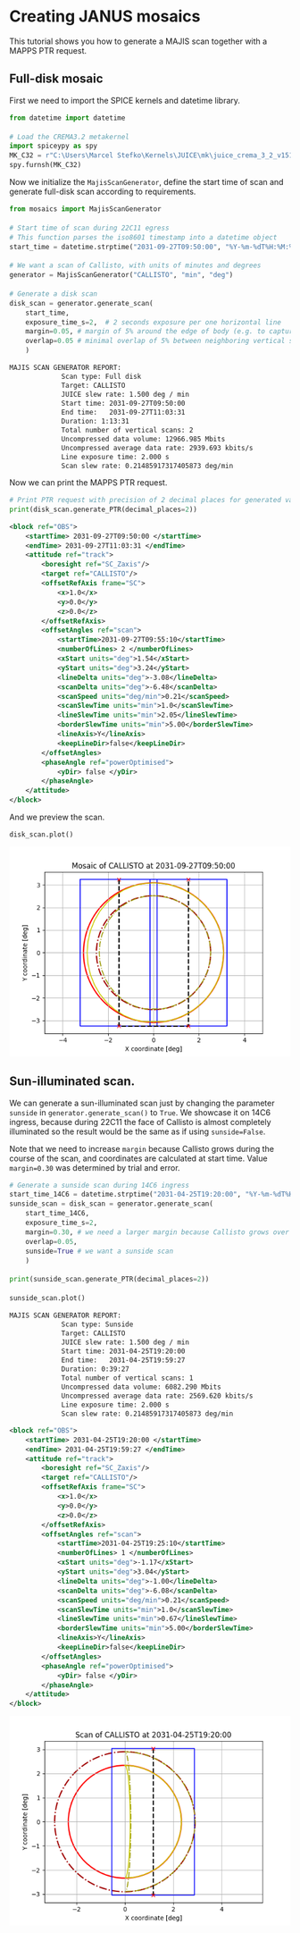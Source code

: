 # Creating JANUS mosaics

This tutorial shows you how to generate a MAJIS scan together with
a MAPPS PTR request.

## Full-disk mosaic
First we need to import the SPICE kernels and datetime library.
```python
from datetime import datetime

# Load the CREMA3.2 metakernel
import spiceypy as spy
MK_C32 = r"C:\Users\Marcel Stefko\Kernels\JUICE\mk\juice_crema_3_2_v151.tm"
spy.furnsh(MK_C32)
```

Now we initialize the `MajisScanGenerator`, define the start time of
scan and generate full-disk scan according to requirements.

```python
from mosaics import MajisScanGenerator

# Start time of scan during 22C11 egress
# This function parses the iso8601 timestamp into a datetime object
start_time = datetime.strptime("2031-09-27T09:50:00", "%Y-%m-%dT%H:%M:%S")

# We want a scan of Callisto, with units of minutes and degrees
generator = MajisScanGenerator("CALLISTO", "min", "deg")

# Generate a disk scan
disk_scan = generator.generate_scan(
    start_time,
    exposure_time_s=2,  # 2 seconds exposure per one horizontal line
    margin=0.05, # margin of 5% around the edge of body (e.g. to capture the atmosphere)
    overlap=0.05 # minimal overlap of 5% between neighboring vertical slews
    )
```
```
MAJIS SCAN GENERATOR REPORT:
             Scan type: Full disk
             Target: CALLISTO
             JUICE slew rate: 1.500 deg / min
             Start time: 2031-09-27T09:50:00
             End time:   2031-09-27T11:03:31
             Duration: 1:13:31
             Total number of vertical scans: 2
             Uncompressed data volume: 12966.985 Mbits
             Uncompressed average data rate: 2939.693 kbits/s
             Line exposure time: 2.000 s
             Scan slew rate: 0.21485917317405873 deg/min
```

Now we can print the MAPPS PTR request.
```python
# Print PTR request with precision of 2 decimal places for generated values.
print(disk_scan.generate_PTR(decimal_places=2))
```
```xml
<block ref="OBS">
	<startTime> 2031-09-27T09:50:00 </startTime>
	<endTime> 2031-09-27T11:03:31 </endTime>
	<attitude ref="track">
		<boresight ref="SC_Zaxis"/>
		<target ref="CALLISTO"/>
		<offsetRefAxis frame="SC">
			<x>1.0</x>
			<y>0.0</y>
			<z>0.0</z>
		</offsetRefAxis>
		<offsetAngles ref="scan">
			<startTime>2031-09-27T09:55:10</startTime>
			<numberOfLines> 2 </numberOfLines>
			<xStart units="deg">1.54</xStart>
			<yStart units="deg">3.24</yStart>
			<lineDelta units="deg">-3.08</lineDelta>
			<scanDelta units="deg">-6.48</scanDelta>
			<scanSpeed units="deg/min">0.21</scanSpeed>
			<scanSlewTime units="min">1.0</scanSlewTime>
			<lineSlewTime units="min">2.05</lineSlewTime>
			<borderSlewTime units="min">5.00</borderSlewTime>
			<lineAxis>Y</lineAxis>
			<keepLineDir>false</keepLineDir>
		</offsetAngles>
		<phaseAngle ref="powerOptimised">
			<yDir> false </yDir>
		</phaseAngle>
	</attitude>
</block>
```
And we preview the scan.
```python
disk_scan.plot()
```

![](img/scan_22C11_full_MAJIS.png)

## Sun-illuminated scan.
We can generate a sun-illuminated scan just by changing the parameter
`sunside` in `generator.generate_scan()` to `True`. We showcase it on
14C6 ingress, because during 22C11 the face of Callisto is almost
completely illuminated so the result would be the same as if using
`sunside=False`.

Note that we need to increase `margin` because Callisto grows during
the course of the scan, and coordinates are calculated at start time.
Value `margin=0.30` was determined by trial and error.

```python
# Generate a sunside scan during 14C6 ingress
start_time_14C6 = datetime.strptime("2031-04-25T19:20:00", "%Y-%m-%dT%H:%M:%S")
sunside_scan = disk_scan = generator.generate_scan(
    start_time_14C6,
    exposure_time_s=2,
    margin=0.30, # we need a larger margin because Callisto grows over the course of scan
    overlap=0.05,
    sunside=True # we want a sunside scan
    )

print(sunside_scan.generate_PTR(decimal_places=2))

sunside_scan.plot()
```
```
MAJIS SCAN GENERATOR REPORT:
             Scan type: Sunside
             Target: CALLISTO
             JUICE slew rate: 1.500 deg / min
             Start time: 2031-04-25T19:20:00
             End time:   2031-04-25T19:59:27
             Duration: 0:39:27
             Total number of vertical scans: 1
             Uncompressed data volume: 6082.290 Mbits
             Uncompressed average data rate: 2569.620 kbits/s
             Line exposure time: 2.000 s
             Scan slew rate: 0.21485917317405873 deg/min
```

```xml
<block ref="OBS">
	<startTime> 2031-04-25T19:20:00 </startTime>
	<endTime> 2031-04-25T19:59:27 </endTime>
	<attitude ref="track">
		<boresight ref="SC_Zaxis"/>
		<target ref="CALLISTO"/>
		<offsetRefAxis frame="SC">
			<x>1.0</x>
			<y>0.0</y>
			<z>0.0</z>
		</offsetRefAxis>
		<offsetAngles ref="scan">
			<startTime>2031-04-25T19:25:10</startTime>
			<numberOfLines> 1 </numberOfLines>
			<xStart units="deg">-1.17</xStart>
			<yStart units="deg">3.04</yStart>
			<lineDelta units="deg">-1.00</lineDelta>
			<scanDelta units="deg">-6.08</scanDelta>
			<scanSpeed units="deg/min">0.21</scanSpeed>
			<scanSlewTime units="min">1.0</scanSlewTime>
			<lineSlewTime units="min">0.67</lineSlewTime>
			<borderSlewTime units="min">5.00</borderSlewTime>
			<lineAxis>Y</lineAxis>
			<keepLineDir>false</keepLineDir>
		</offsetAngles>
		<phaseAngle ref="powerOptimised">
			<yDir> false </yDir>
		</phaseAngle>
	</attitude>
</block>
```
![](img/scan_14C6_sunside_MAJIS.png)